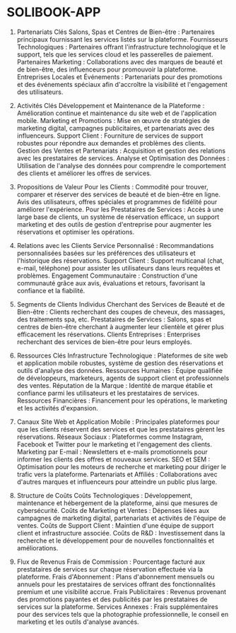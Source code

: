 # SOLIBOOK-APP
1. Partenariats Clés
Salons, Spas et Centres de Bien-être : Partenaires principaux fournissant les services listés sur la plateforme.
Fournisseurs Technologiques : Partenaires offrant l'infrastructure technologique et le support, tels que les services cloud et les passerelles de paiement.
Partenaires Marketing : Collaborations avec des marques de beauté et de bien-être, des influenceurs pour promouvoir la plateforme.
Entreprises Locales et Événements : Partenariats pour des promotions et des événements spéciaux afin d'accroître la visibilité et l'engagement des utilisateurs.

2. Activités Clés
Développement et Maintenance de la Plateforme : Amélioration continue et maintenance du site web et de l'application mobile.
Marketing et Promotions : Mise en œuvre de stratégies de marketing digital, campagnes publicitaires, et partenariats avec des influenceurs.
Support Client : Fourniture de services de support robustes pour répondre aux demandes et problèmes des clients.
Gestion des Ventes et Partenariats : Acquisition et gestion des relations avec les prestataires de services.
Analyse et Optimisation des Données : Utilisation de l'analyse des données pour comprendre le comportement des clients et améliorer les offres de services.

3. Propositions de Valeur
Pour les Clients : Commodité pour trouver, comparer et réserver des services de beauté et de bien-être en ligne. Avis des utilisateurs, offres spéciales et programmes de fidélité pour améliorer l'expérience.
Pour les Prestataires de Services : Accès à une large base de clients, un système de réservation efficace, un support marketing et des outils de gestion d'entreprise pour augmenter les réservations et optimiser les opérations.

4. Relations avec les Clients
Service Personnalisé : Recommandations personnalisées basées sur les préférences des utilisateurs et l'historique des réservations.
Support Client : Support multicanal (chat, e-mail, téléphone) pour assister les utilisateurs dans leurs requêtes et problèmes.
Engagement Communautaire : Construction d'une communauté grâce aux avis, évaluations et retours, favorisant la confiance et la fiabilité.

5. Segments de Clients
Individus Cherchant des Services de Beauté et de Bien-être : Clients recherchant des coupes de cheveux, des massages, des traitements spa, etc.
Prestataires de Services : Salons, spas et centres de bien-être cherchant à augmenter leur clientèle et gérer plus efficacement les réservations.
Clients Entreprises : Enterprises recherchant des services de bien-être pour leurs employés.

6. Ressources Clés
Infrastructure Technologique : Plateformes de site web et application mobile robustes, système de gestion des réservations et outils d'analyse des données.
Ressources Humaines : Équipe qualifiée de développeurs, marketeurs, agents de support client et professionnels des ventes.
Réputation de la Marque : Identité de marque établie et confiance parmi les utilisateurs et les prestataires de services.
Ressources Financières : Financement pour les opérations, le marketing et les activités d'expansion.

7. Canaux
Site Web et Application Mobile : Principales plateformes pour que les clients réservent des services et que les prestataires gèrent les réservations.
Réseaux Sociaux : Plateformes comme Instagram, Facebook et Twitter pour le marketing et l'engagement des clients.
Marketing par E-mail : Newsletters et e-mails promotionnels pour informer les clients des offres et nouveaux services.
SEO et SEM : Optimisation pour les moteurs de recherche et marketing pour diriger le trafic vers la plateforme.
Partenariats et Affiliés : Collaborations avec d'autres marques et influenceurs pour atteindre un public plus large.

8. Structure de Coûts
Coûts Technologiques : Développement, maintenance et hébergement de la plateforme, ainsi que mesures de cybersécurité.
Coûts de Marketing et Ventes : Dépenses liées aux campagnes de marketing digital, partenariats et activités de l'équipe de ventes.
Coûts de Support Client : Maintien d'une équipe de support client et infrastructure associée.
Coûts de R&D : Investissement dans la recherche et le développement pour de nouvelles fonctionnalités et améliorations.

9. Flux de Revenus
Frais de Commission : Pourcentage facturé aux prestataires de services sur chaque réservation effectuée via la plateforme.
Frais d'Abonnement : Plans d'abonnement mensuels ou annuels pour les prestataires de services offrant des fonctionnalités premium et une visibilité accrue.
Frais Publicitaires : Revenus provenant des promotions payantes et des publicités par les prestataires de services sur la plateforme.
Services Annexes : Frais supplémentaires pour des services tels que la photographie professionnelle, le conseil en marketing et les outils d'analyse avancés.
